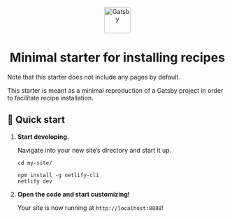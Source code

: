 <p align="center">
  <a href="https://www.gatsbyjs.com">
    <img alt="Gatsby" src="https://www.gatsbyjs.com/Gatsby-Monogram.svg" width="60" />
  </a>
</p>
<h1 align="center">
  Minimal starter for installing recipes
</h1>

Note that this starter does not include any pages by default.

This starter is meant as a minimal reproduction of a Gatsby project in order to facilitate recipe installation.

## 🚀 Quick start

1.  **Start developing.**

    Navigate into your new site’s directory and start it up.

    ```shell
    cd my-site/

    npm install -g netlify-cli
    netlify dev
    ```

2.  **Open the code and start customizing!**

    Your site is now running at `http://localhost:8888`!
